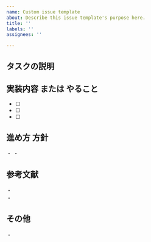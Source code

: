 ```yaml
---
name: Custom issue template
about: Describe this issue template's purpose here.
title: ''
labels: ''
assignees: ''

---
```


## タスクの説明  
<!-- このタスクの概要を簡単に説明してください -->

## 実装内容 または やること  
- [ ]  
- [ ]  
- [ ]  



## 進め方 方針  
・
・

## 参考文献  
<!-- URLなどがあれば -->
・  
・  

## その他  
・
